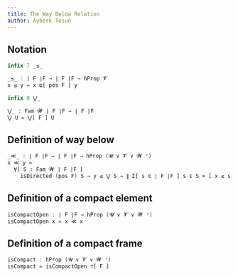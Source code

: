 ```yaml
---
title: The Way Below Relation
author: Ayberk Tosun
---
```


<!--
```agda
{-# OPTIONS --cubical --safe #-}

open import Basis
open import Cubical.Functions.Logic
open import Frame

module WayBelow (F : Frame 𝓤 𝓥 𝓦) where

open import Poset
open import Nucleus
```
-->

## Notation

```agda
infix 7 _≤_

_≤_ : ∣ F ∣F → ∣ F ∣F → hProp 𝓥
x ≤ y = x ⊑[ pos F ] y
```

```agda
infix 8 ⋁_

⋁_ : Fam 𝓦 ∣ F ∣F → ∣ F ∣F
⋁ U = ⋁[ F ] U
```

## Definition of way below

```agda
_≪_ : ∣ F ∣F → ∣ F ∣F → hProp (𝓤 ∨ 𝓥 ∨ 𝓦 ⁺)
x ≪ y =
  ∀[ S ∶ Fam 𝓦 ∣ F ∣F ]
    isDirected (pos F) S ⇒ y ≤ ⋁ S ⇒ ∥ Σ[ s ∈ ∣ F ∣F ] s ε S × [ x ≤ s ] ∥Ω
```

## Definition of a compact element

```agda
isCompactOpen : ∣ F ∣F → hProp (𝓤 ∨ 𝓥 ∨ 𝓦 ⁺)
isCompactOpen x = x ≪ x
```

## Definition of a compact frame

```agda
isCompact : hProp (𝓤 ∨ 𝓥 ∨ 𝓦 ⁺)
isCompact = isCompactOpen ⊤[ F ]
```

